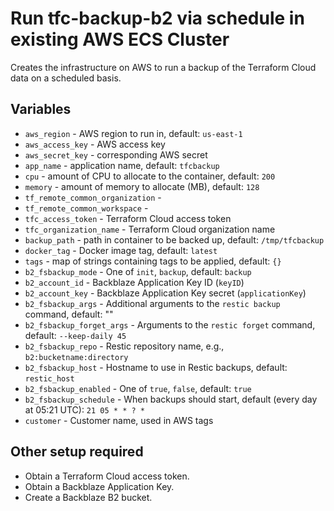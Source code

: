 # Run tfc-backup-b2 via schedule in existing AWS ECS Cluster

Creates the infrastructure on AWS to run a backup of the Terraform Cloud
data on a scheduled basis.

## Variables

* `aws_region` - AWS region to run in, default: `us-east-1`
* `aws_access_key` - AWS access key
* `aws_secret_key` - corresponding AWS secret
* `app_name` - application name, default: `tfcbackup`
* `cpu` - amount of CPU to allocate to the container, default: `200`
* `memory` - amount of memory to allocate (MB), default: `128`
* `tf_remote_common_organization` - 
* `tf_remote_common_workspace` - 
* `tfc_access_token` - Terraform Cloud access token
* `tfc_organization_name` - Terraform Cloud organization name
* `backup_path` - path in container to be backed up, default: `/tmp/tfcbackup`
* `docker_tag` - Docker image tag, default: `latest`
* `tags` - map of strings containing tags to be applied, default: `{}`
* `b2_fsbackup_mode` - One of `init`, `backup`, default: `backup`
* `b2_account_id` - Backblaze Application Key ID (`keyID`)
* `b2_account_key` - Backblaze Application Key secret (`applicationKey`)
* `b2_fsbackup_args` - Additional arguments to the `restic backup` command, default: ""
* `b2_fsbackup_forget_args` - Arguments to the `restic forget` command, default: `--keep-daily 45`
* `b2_fsbackup_repo` - Restic repository name, e.g., `b2:bucketname:directory`
* `b2_fsbackup_host` - Hostname to use in Restic backups, default: `restic_host`
* `b2_fsbackup_enabled` - One of `true`, `false`, default: `true`
* `b2_fsbackup_schedule` - When backups should start, default (every day at 05:21 UTC): `21 05 * * ? *`
* `customer` - Customer name, used in AWS tags

## Other setup required

* Obtain a Terraform Cloud access token.
* Obtain a Backblaze Application Key.
* Create a Backblaze B2 bucket.
